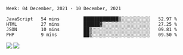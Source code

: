 <!--START_SECTION:waka-->
```text
Week: 04 December, 2021 - 10 December, 2021

JavaScript   54 mins         █████████████▒░░░░░░░░░░░   52.97 % 
HTML         27 mins         ██████▓░░░░░░░░░░░░░░░░░░   27.25 % 
JSON         10 mins         ██▒░░░░░░░░░░░░░░░░░░░░░░   09.81 % 
PHP          9 mins          ██▒░░░░░░░░░░░░░░░░░░░░░░   09.50 % 
```
<!--END_SECTION:waka-->
<a href="https://github.com/anuraghazra/github-readme-stats">
  <img align="left" src="https://github-readme-stats.vercel.app/api?username=Tanesan&count_private=true&show_icons=true" />
<img align="left" src="https://github-readme-stats.vercel.app/api/top-langs/?username=Tanesan" />
</a>
